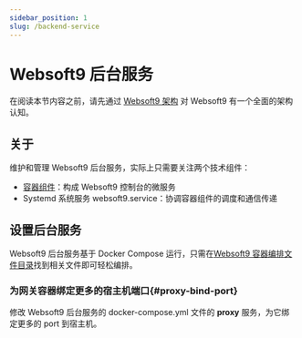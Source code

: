 ```yaml
---
sidebar_position: 1
slug: /backend-service
---
```


#  Websoft9 后台服务

在阅读本节内容之前，请先通过 [Websoft9 架构](./developer/architecture) 对 Websoft9 有一个全面的架构认知。  

## 关于

维护和管理 Websoft9 后台服务，实际上只需要关注两个技术组件：

- [容器组件](./parameter#docker-services)：构成 Websoft9 控制台的微服务
- Systemd 系统服务 websoft9.service：协调容器组件的调度和通信传递

## 设置后台服务

Websoft9 后台服务基于 Docker Compose 运行，只需在[Websoft9 容器编排文件目录](./parameter#path)找到相关文件即可轻松编排。  

### 为网关容器绑定更多的宿主机端口{#proxy-bind-port}

修改 Websoft9 后台服务的 docker-compose.yml 文件的 **proxy** 服务，为它绑定更多的 port 到宿主机。